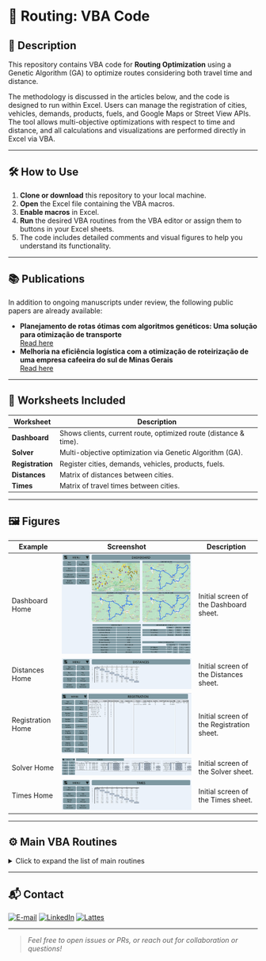 # 🚚 Routing: VBA Code

## 📝 Description

This repository contains VBA code for **Routing Optimization** using a Genetic Algorithm (GA) to optimize routes considering both travel time and distance.

The methodology is discussed in the articles below, and the code is designed to run within Excel. Users can manage the registration of cities, vehicles, demands, products, fuels, and Google Maps or Street View APIs. The tool allows multi-objective optimizations with respect to time and distance, and all calculations and visualizations are performed directly in Excel via VBA.

---

## 🛠️ How to Use

1. **Clone or download** this repository to your local machine.
2. **Open** the Excel file containing the VBA macros.
3. **Enable macros** in Excel.
4. **Run** the desired VBA routines from the VBA editor or assign them to buttons in your Excel sheets.
5. The code includes detailed comments and visual figures to help you understand its functionality.

---

## 📚 Publications

In addition to ongoing manuscripts under review, the following public papers are already available:

- **Planejamento de rotas ótimas com algoritmos genéticos: Uma solução para otimização de transporte**  
  [Read here](https://journals.stellata.com.br/jor/article/view/44/31)
- **Melhoria na eficiência logística com a otimização de roteirização de uma empresa cafeeira do sul de Minas Gerais**  
  [Read here](https://www.fai-mg.br/biblio/images/publicacoes/Cientifica/Cientifica2023.pdf#page=49)

---

## 📁 Worksheets Included

| Worksheet      | Description                                                              |
|----------------|--------------------------------------------------------------------------|
| **Dashboard**  | Shows clients, current route, optimized route (distance & time).         |
| **Solver**     | Multi-objective optimization via Genetic Algorithm (GA).                 |
| **Registration**| Register cities, demands, vehicles, products, fuels.                    |
| **Distances**  | Matrix of distances between cities.                                      |
| **Times**      | Matrix of travel times between cities.                                   |

---

## 🖼️ Figures

| Example                | Screenshot                     | Description                          |
|------------------------|--------------------------------|--------------------------------------|
| Dashboard Home         | ![Dashboard Home](Dashboard_Home.jpg)         | Initial screen of the Dashboard sheet.   |
| Distances Home         | ![Distances Home](Distances_Home.jpg)         | Initial screen of the Distances sheet.   |
| Registration Home      | ![Registration Home](Registration_Home.jpg)   | Initial screen of the Registration sheet.|
| Solver Home            | ![Solver Home](Solver_Home.jpg)               | Initial screen of the Solver sheet.      |
| Times Home             | ![Times Home](Times_Home.jpg)                 | Initial screen of the Times sheet.       |

---

## ⚙️ Main VBA Routines

<details>
<summary>Click to expand the list of main routines</summary>

- `1. Data and Improvements`
- `2. Best Route: Distance`
- `3. Best Route: Time`
- `4. Register Cities`
- `5. Clear Cities`
- `6. Register Vehicles`
- `7. Clear Vehicles`
- `8. Register Demands`
- `9. Clear Demands`
- `10. Register Products`
- `11. Clear Products`
- `12. Register Fuels`
- `13. Clear Fuels`
- `14. Update Cities`
- `15. Update Times`
- `16. Save Changes`
- `17. Enable Full Screen`
- `18. Disable Full Screen`
- `19. Tab: Solver`
- `20. Tab: Registration`
- `21. Tab: Distances`
- `22. Tab: Times`
- `23. Tab: Dashboard`
</details>

---

## 📬 Contact

<a href="mailto:matheusc_pereira@hotmail.com"><img src="https://img.shields.io/badge/E--mail-0078D4?style=for-the-badge&logo=microsoft-outlook&logoColor=white" alt="E-mail"/></a>
<a href="https://www.linkedin.com/in/matheuscostapereira/"><img src="https://img.shields.io/badge/LinkedIn-0A66C2?style=for-the-badge&logo=linkedin&logoColor=white" alt="LinkedIn"/></a>
<a href="https://lattes.cnpq.br/7025666927284220"><img src="https://img.shields.io/badge/Lattes-4169E1?style=for-the-badge&logoColor=white" alt="Lattes"/></a>

---

> _Feel free to open issues or PRs, or reach out for collaboration or questions!_
